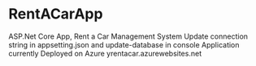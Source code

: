 # RentACarApp
ASP.Net Core App, Rent a Car Management System
Update connection string in appsetting.json and update-database in console
Application currently Deployed on Azure yrentacar.azurewebsites.net
